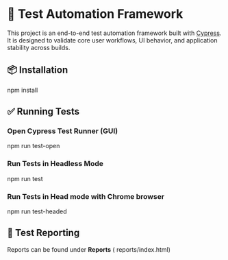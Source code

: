 
# 🚀  Test Automation Framework

This project is an end-to-end test automation framework built with [Cypress](https://www.cypress.io/). It is designed to validate core user workflows, UI behavior, and application stability across builds.

## 📦 Installation
npm install


## ✅ Running Tests

### Open Cypress Test Runner (GUI)
    
npm run test-open


### Run Tests in Headless Mode

npm run test

### Run Tests in Head mode with Chrome browser 

npm run test-headed

## 🧪 Test Reporting

Reports can be found under
**Reports** ( reports/index.html)

